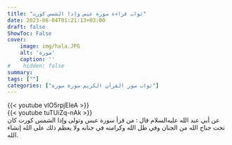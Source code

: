 ```yaml
---
title: "ثواب قراءة سورة عبس وإذا الشمس كورت"
date: 2023-06-04T01:21:13+03:00
draft: false
ShowToc: False
cover:
    image: img/hala.JPG
    alt: 'صورة'
    caption: ''
#    hidden: false
summary: 
tags: [""]
categories: ["ثواب سور القرآن الكريم سورة سورة"]
---
```

{{< youtube vlO5rpjEIeA >}} 
<br>
{{< youtube tuTUiZq-nAk >}} 
<br>
عن أبي عبد الله عليه‌السلام
قال : من قرأ سورة عبس وتولى وإذا الشمس كورت كان تحت جناح
الله من الجنان وفي ظل الله وكرامته في جنانه ولا يعظم ذلك على الله
إنشاء الله.

